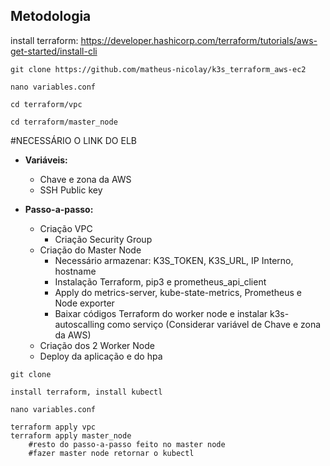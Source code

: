 ## Metodologia

install terraform: https://developer.hashicorp.com/terraform/tutorials/aws-get-started/install-cli

```
git clone https://github.com/matheus-nicolay/k3s_terraform_aws-ec2

nano variables.conf

cd terraform/vpc

cd terraform/master_node
```

#NECESSÁRIO O LINK DO ELB

- **Variáveis:**
    - Chave e zona da AWS
    - SSH Public key

- **Passo-a-passo:**
    - Criação VPC
        - Criação Security Group
    - Criação do Master Node
        - Necessário armazenar: K3S_TOKEN, K3S_URL, IP Interno, hostname
        - Instalação Terraform, pip3 e prometheus_api_client
        - Apply do metrics-server, kube-state-metrics, Prometheus e Node exporter
        - Baixar códigos Terraform do worker node e instalar k3s-autoscalling como serviço (Considerar variável de Chave e zona da AWS)
    - Criação dos 2 Worker Node
    - Deploy da aplicação e do hpa

```
git clone

install terraform, install kubectl

nano variables.conf

terraform apply vpc
terraform apply master_node
	#resto do passo-a-passo feito no master node
	#fazer master node retornar o kubectl
```
